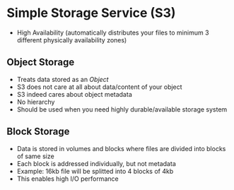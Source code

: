 # Simple Storage Service (S3)

- High Availability (automatically distributes your files to minimum 3 different physically availability zones)

## Object Storage
- Treats data stored as an _Object_
- S3 does not care at all about data/content of your object
- S3 indeed cares about object metadata
- No hierarchy
- Should be used when you need highly durable/available storage system

## Block Storage
- Data is stored in volumes and blocks where files are divided into blocks of same size
- Each block is addressed individually, but not metadata
- Example: 16kb file will be splitted into 4 blocks of 4kb
- This enables high I/O performance

